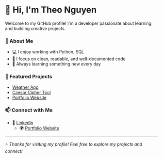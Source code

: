 # 👋 Hi, I'm Theo Nguyen

Welcome to my GitHub profile! I'm a developer passionate about learning and building creative projects.

### 🧠 About Me
- 💻 I enjoy working with Python, SQL
- 🎯 I focus on clean, readable, and well-documented code  
- 🌱 Always learning something new every day

### 🚀 Featured Projects
- [Weather App](https://github.com/[your-username]/weather-app)  
- [Caesar Cipher Tool](https://github.com/[your-username]/caesar-cipher)  
- [Portfolio Website](https://[your-username].github.io)

### 📫 Connect with Me
- 💼 [LinkedIn](https://www.linkedin.com/in/theo-nguyen-2604/)  
  - 🌍 [Portfolio Website](https://theo2604.github.io/TheoNguyen/)

---

⭐️ *Thanks for visiting my profile! Feel free to explore my projects and connect!*
